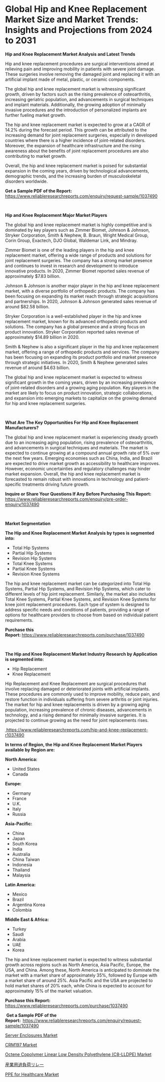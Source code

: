 <p><h1>Global Hip and Knee Replacement Market Size and Market Trends: Insights and Projections from 2024 to 2031</h1></p><p><strong>Hip and Knee Replacement Market Analysis and Latest Trends</strong></p>
<p><p>Hip and knee replacement procedures are surgical interventions aimed at relieving pain and improving mobility in patients with severe joint damage. These surgeries involve removing the damaged joint and replacing it with an artificial implant made of metal, plastic, or ceramic components. </p><p>The global hip and knee replacement market is witnessing significant growth, driven by factors such as the rising prevalence of osteoarthritis, increasing geriatric population, and advancements in surgical techniques and implant materials. Additionally, the growing adoption of minimally invasive procedures and the introduction of personalized implants are further fueling market growth.</p><p>The hip and knee replacement market is expected to grow at a CAGR of 14.2% during the forecast period. This growth can be attributed to the increasing demand for joint replacement surgeries, especially in developed countries where there is a higher incidence of joint-related disorders. Moreover, the expansion of healthcare infrastructure and the rising awareness about the benefits of joint replacement procedures are also contributing to market growth.</p><p>Overall, the hip and knee replacement market is poised for substantial expansion in the coming years, driven by technological advancements, demographic trends, and the increasing burden of musculoskeletal disorders worldwide.</p></p>
<p><strong>Get a Sample PDF of the Report:&nbsp;</strong> <a href="https://www.reliableresearchreports.com/enquiry/request-sample/1037490">https://www.reliableresearchreports.com/enquiry/request-sample/1037490</a></p>
<p>&nbsp;</p>
<p><strong>Hip and Knee Replacement Major Market Players</strong></p>
<p><p>The global hip and knee replacement market is highly competitive and is dominated by key players such as Zimmer Biomet, Johnson & Johnson, Stryker Corporation, Smith & Nephew, B. Braun, Wright Medical Group, Corin Group, Exactech, DJO Global, Waldemar Link, and Mindray.</p><p>Zimmer Biomet is one of the leading players in the hip and knee replacement market, offering a wide range of products and solutions for joint replacement surgeries. The company has a strong market presence and continues to invest in research and development to introduce innovative products. In 2020, Zimmer Biomet reported sales revenue of approximately $7.83 billion.</p><p>Johnson & Johnson is another major player in the hip and knee replacement market, with a diverse portfolio of orthopedic products. The company has been focusing on expanding its market reach through strategic acquisitions and partnerships. In 2020, Johnson & Johnson generated sales revenue of around $82.58 billion.</p><p>Stryker Corporation is a well-established player in the hip and knee replacement market, known for its advanced orthopedic products and solutions. The company has a global presence and a strong focus on product innovation. Stryker Corporation reported sales revenue of approximately $14.89 billion in 2020.</p><p>Smith & Nephew is also a significant player in the hip and knee replacement market, offering a range of orthopedic products and services. The company has been focusing on expanding its product portfolio and market presence through strategic initiatives. In 2020, Smith & Nephew generated sales revenue of around $4.63 billion.</p><p>The global hip and knee replacement market is expected to witness significant growth in the coming years, driven by an increasing prevalence of joint-related disorders and a growing aging population. Key players in the market are likely to focus on product innovation, strategic collaborations, and expansion into emerging markets to capitalize on the growing demand for hip and knee replacement surgeries.</p></p>
<p>&nbsp;</p>
<p><strong>What Are The Key Opportunities For Hip and Knee Replacement Manufacturers?</strong></p>
<p><p>The global hip and knee replacement market is experiencing steady growth due to an increasing aging population, rising prevalence of osteoarthritis, and advancements in surgical techniques and materials. The market is expected to continue growing at a compound annual growth rate of 5% over the next few years. Emerging economies such as China, India, and Brazil are expected to drive market growth as accessibility to healthcare improves. However, economic uncertainties and regulatory challenges may hinder market expansion. Overall, the hip and knee replacement market is forecasted to remain robust with innovations in technology and patient-specific treatments driving future growth.</p></p>
<p><strong>Inquire or Share Your Questions If Any Before Purchasing This Report:</strong> <a href="https://www.reliableresearchreports.com/enquiry/pre-order-enquiry/1037490">https://www.reliableresearchreports.com/enquiry/pre-order-enquiry/1037490</a></p>
<p>&nbsp;</p>
<p><strong>Market Segmentation</strong></p>
<p><strong>The Hip and Knee Replacement Market Analysis by types is segmented into:</strong></p>
<p><ul><li>Total Hip Systems</li><li>Partial Hip Systems</li><li>Revision Hip Systems</li><li>Total Knee Systems</li><li>Partial Knee Systems</li><li>Revision Knee Systems</li></ul></p>
<p><p>The hip and knee replacement market can be categorized into Total Hip Systems, Partial Hip Systems, and Revision Hip Systems, which cater to different levels of hip joint replacement. Similarly, the market also includes Total Knee Systems, Partial Knee Systems, and Revision Knee Systems for knee joint replacement procedures. Each type of system is designed to address specific needs and conditions of patients, providing a range of options for healthcare providers to choose from based on individual patient requirements.</p></p>
<p><strong>Purchase this Report:&nbsp;</strong><a href="https://www.reliableresearchreports.com/purchase/1037490">https://www.reliableresearchreports.com/purchase/1037490</a></p>
<p>&nbsp;</p>
<p><strong>The Hip and Knee Replacement Market Industry Research by Application is segmented into:</strong></p>
<p><ul><li>Hip Replacement</li><li>Knee Replacement</li></ul></p>
<p><p>Hip Replacement and Knee Replacement are surgical procedures that involve replacing damaged or deteriorated joints with artificial implants. These procedures are commonly used to improve mobility, reduce pain, and restore function in individuals suffering from severe arthritis or joint injuries. The market for hip and knee replacements is driven by a growing aging population, increasing prevalence of chronic diseases, advancements in technology, and a rising demand for minimally invasive surgeries. It is projected to continue growing as the need for joint replacements rises.</p></p>
<p><a href="https://www.reliableresearchreports.com/hip-and-knee-replacement-r1037490">&nbsp;https://www.reliableresearchreports.com/hip-and-knee-replacement-r1037490</a></p>
<p><strong>In terms of Region, the Hip and Knee Replacement Market Players available by Region are:</strong></p>
<p>
    <p> <strong> North America: </strong>
        <ul>
            <li>United States</li>
            <li>Canada</li>
        </ul>
        </p> 
    <p> <strong> Europe: </strong>
        <ul>
            <li>Germany</li>
            <li>France</li>
            <li>U.K.</li>
            <li>Italy</li>
            <li>Russia</li>
        </ul>
        </p> 
    <p> <strong> Asia-Pacific: </strong>
        <ul>
            <li>China</li>
            <li>Japan</li>
            <li>South Korea</li>
            <li>India</li>
            <li>Australia</li>
            <li>China Taiwan</li>
            <li>Indonesia</li>
            <li>Thailand</li>
            <li>Malaysia</li>
        </ul>
        </p> 
    <p> <strong> Latin America: </strong>
        <ul>
            <li>Mexico</li>
            <li>Brazil</li>
            <li>Argentina Korea</li>
            <li>Colombia</li>
        </ul>
        </p> 
    <p> <strong> Middle East & Africa: </strong>
        <ul>
            <li>Turkey</li>
            <li>Saudi</li>
            <li>Arabia</li>
            <li>UAE</li>
            <li>Korea</li>
        </ul>
    </p>
    </p>
<p><p>The hip and knee replacement market is expected to witness substantial growth across regions such as North America, Asia Pacific, Europe, the USA, and China. Among these, North America is anticipated to dominate the market with a market share of approximately 35%, followed by Europe with a market share of around 25%. Asia Pacific and the USA are projected to hold market shares of 20% each, while China is expected to account for approximately 15% of the market valuation.</p></p>
<p><strong>Purchase this Report: </strong><a href="https://www.reliableresearchreports.com/purchase/1037490">https://www.reliableresearchreports.com/purchase/1037490</a></p>
<p>&nbsp;<strong>Get a Sample PDF of the Report:&nbsp;&nbsp;</strong><a href="https://www.reliableresearchreports.com/enquiry/request-sample/1037490">https://www.reliableresearchreports.com/enquiry/request-sample/1037490</a></p>
<p><strong></strong></p>
<p><p><a href="https://view.publitas.com/reportprime-1/server-enclosures-market-share-evolution-and-market-growth-trends-2024-2031/">Server Enclosures Market</a></p><p><a href="https://github.com/LeilaniWyman2021/Market-Research-Report-List-1/blob/main/crm197-market.md">CRM197 Market</a></p><p><a href="https://full-wildebeest-80b.notion.site/Octene-Copolymer-Linear-Low-Density-Polyethylene-C8-LLDPE-Market-Trends-Forecast-and-Competitiv-fed1e9dfee1147fd8b0c079e129599fe">Octene Copolymer Linear Low Density Polyethylene (C8-LLDPE) Market</a></p><p><a href="https://github.com/mares423/Market-Research-Report-List-1/blob/main/741443051114.md">産業用過負荷リレー</a></p><p><a href="https://github.com/okotobwrhuteie/Market-Research-Report-List-2/blob/main/ppe-for-healthcare-market.md">PPE for Healthcare Market</a></p></p>